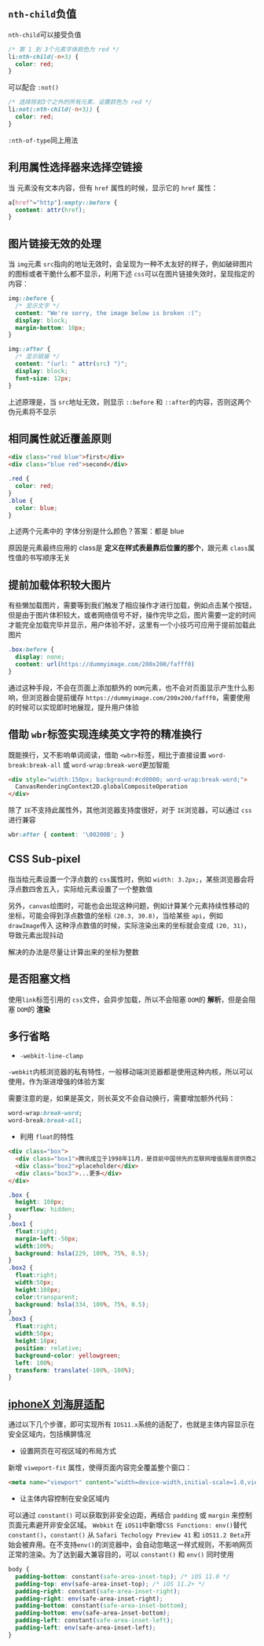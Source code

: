 ## `nth-child`负值

`nth-child`可以接受负值
```css
/* 第 1 到 3个元素字体颜色为 red */
li:nth-child(-n+3) {
  color: red;
}
```

可以配合 `:not()`
```css
/* 选择除前3个之外的所有元素，设置颜色为 red */
li:not(:nth-child(-n+3)) {
  color: red;
}
```

`:nth-of-type`同上用法

## 利用属性选择器来选择空链接

当 <a> 元素没有文本内容，但有 `href` 属性的时候，显示它的 `href` 属性：
```css
a[href^="http"]:empty::before {
  content: attr(href);
}
```

## 图片链接无效的处理

当 `img`元素 `src`指向的地址无效时，会呈现为一种不太友好的样子，例如破碎图片的图标或者干脆什么都不显示，利用下述 `css`可以在图片链接失效时，呈现指定的内容：
```css
img::before {
  /* 显示文字 */
  content: "We're sorry, the image below is broken :(";
  display: block;
  margin-bottom: 10px;
}

img::after {
  /* 显示链接 */
  content: "(url: " attr(src) ")";
  display: block;
  font-size: 12px;
}
```

上述原理是，当 `src`地址无效，则显示 `::before` 和 `::after`的内容，否则这两个伪元素将不显示

## 相同属性就近覆盖原则

```html
<div class="red blue">first</div>
<div class="blue red">second</div>
```
```css
.red {
  color: red;
}
.blue {
  color: blue;
}
```

上述两个元素中的 字体分别是什么颜色？答案：都是 blue

原因是元素最终应用的 class是 **定义在样式表最靠后位置的那个**，跟元素 `class`属性值的书写顺序无关

## 提前加载体积较大图片

有些懒加载图片，需要等到我们触发了相应操作才进行加载，例如点击某个按钮，但是由于图片体积较大，或者网络信号不好，操作完毕之后，图片需要一定的时间才能完全加载完毕并显示，用户体验不好，这里有一个小技巧可应用于提前加载此图片

```css
.box:before {
  display: none;
  content: url(https://dummyimage.com/200x200/fafff0)
}
```

通过这种手段，不会在页面上添加额外的 `DOM`元素，也不会对页面显示产生什么影响，但浏览器会提前缓存 `https://dummyimage.com/200x200/fafff0`，需要使用的时候可以实现即时地展现，提升用户体验

## 借助 `wbr`标签实现连续英文字符的精准换行

既能换行，又不影响单词阅读，借助 `<wbr>`标签，相比于直接设置 `word-break:break-all` 或 `word-wrap:break-word`更加智能

```html
<div style="width:150px; background:#cd0000; word-wrap:break-word;">
  CanvasRenderingContext2D.globalCompositeOperation
</div>
```

除了 `IE`不支持此属性外，其他浏览器支持度很好，对于 `IE`浏览器，可以通过 `css`进行兼容
```css
wbr:after { content: '\00200B'; }
```

## CSS Sub-pixel

指当给元素设置一个浮点数的 `css`属性时，例如 `width: 3.2px;`，某些浏览器会将浮点数四舍五入，实际给元素设置了一个整数值

另外，`canvas`绘图时，可能也会出现这种问题，例如计算某个元素持续性移动的坐标，可能会得到浮点数值的坐标 `(20.3, 30.8)`，当给某些 `api`，例如 `drawImage`传入 这种浮点数值的时候，实际渲染出来的坐标就会变成 `(20, 31)`，导致元素出现抖动

解决的办法是尽量让计算出来的坐标为整数

## 是否阻塞文档

使用`link`标签引用的  `css`文件，会异步加载，所以不会阻塞 `DOM`的 **解析**，但是会阻塞 `DOM`的 **渲染**

## 多行省略

- `-webkit-line-clamp`

`-webkit`内核浏览器的私有特性，一般移动端浏览器都是使用这种内核，所以可以使用，作为渐进增强的体验方案

需要注意的是，如果是英文，则长英文不会自动换行，需要增加额外代码：
```css
word-wrap:break-word;
word-break:break-all;
```

- 利用 `float`的特性

```html
<div class="box">
  <div class="box1">腾讯成立于1998年11月，是目前中国领先的互联网增值服务提供商之一。成立10多年来，腾讯一直秉承“一切以用户价值为依归”的经营理念，为亿级海量用户提供稳定优质的各类服务，始终处于稳健发展状态。2004年6月16日，腾讯控股有限公司在香港联交所主板公开上市(股票代号700)。</div>
  <div class="box2">placeholder</div>
  <div class="box3">...更多</div>
</div>
```

```css
.box {
  height: 108px;
  overflow: hidden;
}
.box1 {
  float:right;
  margin-left:-50px;
  width:100%;
  background: hsla(229, 100%, 75%, 0.5);
}
.box2 {
  float:right;
  width:50px;
  height:108px;
  color:transparent;
  background: hsla(334, 100%, 75%, 0.5);
}
.box3 {
  float:right;
  width:50px;
  height:18px;
  position: relative;
  background-color: yellowgreen;
  left: 100%;
  transform: translate(-100%,-100%);
}
```

## [iphoneX 刘海屏适配](https://juejin.im/post/5be95fbef265da61327ed8e0)

通过以下几个步骤，即可实现所有 `IOS11.x`系统的适配了，也就是主体内容显示在安全区域内，包括横屏情况

- 设置网页在可视区域的布局方式

新增 `viweport-fit` 属性，使得页面内容完全覆盖整个窗口：
```html
<meta name="viewport" content="width=device-width,initial-scale=1.0,viewport-fit=cover">
```

- 让主体内容控制在安全区域内

可以通过 `constant()` 可以获取到非安全边距，再结合 `padding` 或 `margin` 来控制页面元素避开非安全区域。 `Webkit` 在 `iOS11`中新增`CSS Functions: env()`替代 `constant()`，`constant()` 从 `Safari Techology Preview 41` 和 `iOS11.2 Beta`开始会被弃用。在不支持`env()`的浏览器中，会自动忽略这一样式规则，不影响网页正常的渲染。为了达到最大兼容目的，可以 `constant()` 和 `env()` 同时使用

```css
body {
  padding-bottom: constant(safe-area-inset-top); /* iOS 11.0 */
  padding-top: env(safe-area-inset-top); /* iOS 11.2+ */
  padding-right: constant(safe-area-inset-right);
  padding-right: env(safe-area-inset-right);
  padding-bottom: constant(safe-area-inset-bottom);
  padding-bottom: env(safe-area-inset-bottom);
  padding-left: constant(safe-area-inset-left);
  padding-left: env(safe-area-inset-left);
}
```
